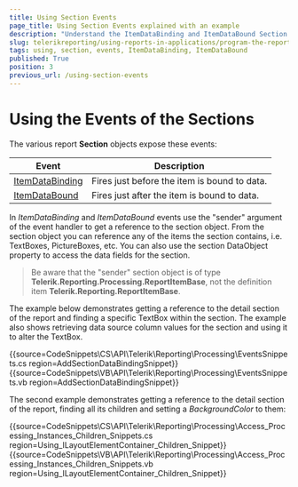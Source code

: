 ```yaml
---
title: Using Section Events
page_title: Using Section Events explained with an example
description: "Understand the ItemDataBinding and ItemDataBound Section Events, and find out how to use them through an example."
slug: telerikreporting/using-reports-in-applications/program-the-report-definition/report-events/using-section-events
tags: using, section, events, ItemDataBinding, ItemDataBound
published: True
position: 3
previous_url: /using-section-events
---
```


# Using the Events of the Sections

The various report __Section__ objects expose these events:

| Event | Description |
| ------ | ------ |
|[ItemDataBinding](/api/Telerik.Reporting.ReportItemBase#Telerik_Reporting_ReportItemBase_ItemDataBinding)|Fires just before the item is bound to data.|
|[ItemDataBound](/api/Telerik.Reporting.ReportItemBase#Telerik_Reporting_ReportItemBase_ItemDataBound)|Fires just after the item is bound to data.|

In _ItemDataBinding_ and _ItemDataBound_ events use the "sender" argument of the event handler to get a reference to the section object. From the section object you can reference any of the items the section contains, i.e. TextBoxes, PictureBoxes, etc. You can also use the section DataObject property to access the data fields for the section.

> Be aware that the "sender" section object is of type __Telerik.Reporting.Processing.ReportItemBase__, not the definition item  __Telerik.Reporting.ReportItemBase__.

The example below demonstrates getting a reference to the detail section of the report and finding a specific TextBox within the section. The example also shows retrieving data source column values for the section and using it to alter the TextBox.

{{source=CodeSnippets\CS\API\Telerik\Reporting\Processing\EventsSnippets.cs region=AddSectionDataBindingSnippet}}
{{source=CodeSnippets\VB\API\Telerik\Reporting\Processing\EventsSnippets.vb region=AddSectionDataBindingSnippet}}


The second example demonstrates getting a reference to the detail section of the report, finding all its children and setting a _BackgroundColor_ to them:

{{source=CodeSnippets\CS\API\Telerik\Reporting\Processing\Access_Processing_Instances_Children_Snippets.cs region=Using_ILayoutElementContainer_Children_Snippet}}
{{source=CodeSnippets\VB\API\Telerik\Reporting\Processing\Access_Processing_Instances_Children_Snippets.vb region=Using_ILayoutElementContainer_Children_Snippet}}

